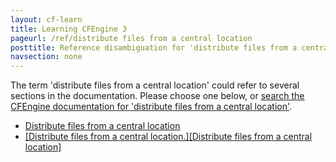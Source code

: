 ```yaml
---
layout: cf-learn
title: Learning CFEngine 3
pageurl: /ref/distribute files from a central location
posttitle: Reference disambiguation for 'distribute files from a central location'
navsection: none
---
```


The term 'distribute files from a central location' could refer to several sections in the documentation. Please choose one below, or
[search the CFEngine documentation for 'distribute files from a central location'](http://docs.cfengine.com/latest/search.html?q=distribute+files+from+a+central+location).

- [Distribute files from a central location](http://docs.cfengine.com/latest/examples-tutorials-distribute-files-from-a-central-location.html#distribute-files-from-a-central-location)
- [\[Distribute files from a central location.\]\[Distribute files from a central location\]](http://docs.cfengine.com/latest/examples-tutorials.html#distribute-files-from-a-central-location-distribute-files-from-a-central-location)
